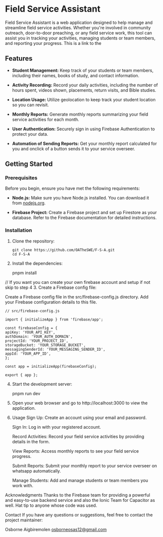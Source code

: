 # Field Service Assistant

Field Service Assistant is a web application designed to help manage and streamline field service activities. Whether you're involved in community outreach, door-to-door preaching, or any field service work, this tool can assist you in tracking your activities, managing students or team members, and reporting your progress. This is a link to the 


## Features

- **Student Management:** Keep track of your students or team members, including their names, books of study, and contact information.

- **Activity Recording:** Record your daily activities, including the number of hours spent, videos shown, placements, return visits, and Bible studies.

- **Location Usage:** Utilize geolocation to keep track your  student location so you can revisit.

- **Monthly Reports:** Generate monthly reports summarizing your field service activities for each month.

- **User Authentication:** Securely sign in using Firebase Authentication to protect your data.

- **Automation of Sending Reports:** Get your monthly report calculated for you and onclick of a button sends it to your service overseer.

## Getting Started

### Prerequisites

Before you begin, ensure you have met the following requirements:

- **Node.js:** Make sure you have Node.js installed. You can download it from [nodejs.org](https://nodejs.org/).

- **Firebase Project:** Create a Firebase project and set up Firestore as your database. Refer to the Firebase documentation for detailed instructions.

### Installation

1. Clone the repository:

   ```shell
   git clone https://github.com/OATheSWE/F-S-A.git
   cd F-S-A

2. Install the dependencies:

      pnpm install


// If you want you can create your own firebase account and setup if not skip to step 4
3. Create a Firebase config file:

Create a Firebase config file in the src/firebase-config.js directory. Add your Firebase configuration details to this file.

    // src/firebase-config.js

    import { initializeApp } from 'firebase/app';

    const firebaseConfig = {
    apiKey: 'YOUR_API_KEY',
    authDomain: 'YOUR_AUTH_DOMAIN',
    projectId: 'YOUR_PROJECT_ID',
    storageBucket: 'YOUR_STORAGE_BUCKET',
    messagingSenderId: 'YOUR_MESSAGING_SENDER_ID',
    appId: 'YOUR_APP_ID',
    };

    const app = initializeApp(firebaseConfig);

    export { app };

4. Start the development server:

      pnpm run dev

5. Open your web browser and go to http://localhost:3000 to view the application.

6. Usage
   Sign Up: Create an account using your email and password.

   Sign In: Log in with your registered account.

   Record Activities: Record your field service activities by providing details in the form.

   View Reports: Access monthly reports to see your field service progress.

   Submit Reports: Submit your monthly report to your service overseer on whatsapp automatically.

   Manage Students: Add and manage students or team members you work with.

Acknowledgments
  Thanks to the Firebase team for providing a powerful and easy-to-use backend service and also the Ionic Team for Capacitor as well.
  Hat tip to anyone whose code was used.

Contact
  If you have any questions or suggestions, feel free to contact the project maintainer:

  Osborne Aigbiremolen
  osborneosas12@gmail.com
   
